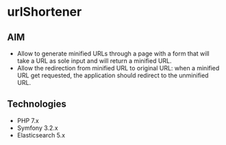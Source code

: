 # urlShortener

## AIM

* Allow to generate minified URLs  through a page with a form that will take a URL as sole input and will return a minified URL.
* Allow the redirection from minified URL to original URL: when a minified URL get requested, the application should redirect to the unminified URL.

## Technologies
* PHP 7.x
* Symfony 3.2.x
* Elasticsearch 5.x